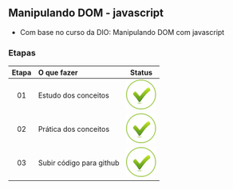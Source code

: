 ## Manipulando DOM - javascript
 - Com base no curso da DIO: Manipulando DOM com javascript 

### Etapas
|Etapa | O que fazer     | Status |
|:----:|:-----------------|:------:|
|  01  | Estudo dos conceitos  |<img src="img/ok.png" alt="OK" width="60" height="60"/>|
|  02  | Prática dos conceitos|<img src="img/ok.png" alt="OK" width="60" height="60"/>|
|  03  | Subir código para github |<img src="img/ok.png" alt="OK" width="60" height="60"/>|

